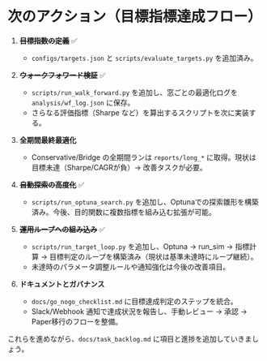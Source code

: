 # 次のアクション（目標指標達成フロー）

1. ~~**目標指数の定義**~~ ✅
   - `configs/targets.json` と `scripts/evaluate_targets.py` を追加済み。

2. ~~**ウォークフォワード検証**~~ ✅
   - `scripts/run_walk_forward.py` を追加し、窓ごとの最適化ログを `analysis/wf_log.json` に保存。
   - さらなる評価指標（Sharpe など）を算出するスクリプトを次に実装する。

3. **全期間最終最適化**
   - Conservative/Bridge の全期間ランは `reports/long_*` に取得。現状は目標未達（Sharpe/CAGRが負）→ 改善タスクが必要。

4. ~~**自動探索の高度化**~~ ✅
   - `scripts/run_optuna_search.py` を追加し、Optunaでの探索雛形を構築済み。今後、目的関数に複数指標を組み込む拡張が可能。

5. ~~**運用ループへの組み込み**~~ ✅
   - `scripts/run_target_loop.py` を追加し、Optuna → run_sim → 指標計算 → 目標判定のループを構築済み（現状は基準未達時にループ継続）。
   - 未達時のパラメータ調整ルールや通知強化は今後の改善項目。

6. **ドキュメントとガバナンス**
   - `docs/go_nogo_checklist.md` に目標達成判定のステップを統合。
   - Slack/Webhook 通知で達成状況を報告し、手動レビュー → 承認 → Paper移行のフローを整備。

これらを進めながら、`docs/task_backlog.md` に項目と進捗を追加していきましょう。
